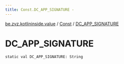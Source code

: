 ```yaml
---
title: Const.DC_APP_SIGNATURE - 
---
```


[be.zvz.kotlininside.value](../index.html) / [Const](index.html) / [DC_APP_SIGNATURE](./-d-c_-a-p-p_-s-i-g-n-a-t-u-r-e.html)

# DC_APP_SIGNATURE

`static val DC_APP_SIGNATURE: String`